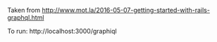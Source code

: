 Taken from http://www.mot.la/2016-05-07-getting-started-with-rails-graphql.html

To run:
http://localhost:3000/graphiql

